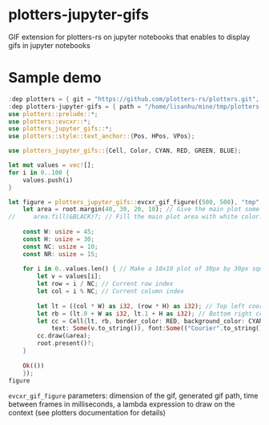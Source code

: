 # plotters-jupyter-gifs
GIF extension for plotters-rs on jupyter notebooks that enables to display gifs in jupyter notebooks

# Sample demo
```rust
:dep plotters = { git = "https://github.com/plotters-rs/plotters.git", default_features = false, features = ["evcxr_bitmap", "all_series"] }
:dep plotters-jupyter-gifs = { path = "/home/lisanhu/mine/tmp/plotters-jupyter-gifs" }
use plotters::prelude::*;
use plotters::evcxr::*;
use plotters_jupyter_gifs::*;
use plotters::style::text_anchor::{Pos, HPos, VPos};
```
```rust
use plotters_jupyter_gifs::{Cell, Color, CYAN, RED, GREEN, BLUE};

let mut values = vec![];
for i in 0..100 {
    values.push(i)
}

let figure = plotters_jupyter_gifs::evcxr_gif_figure((500, 500), "tmp", 100, |root| {
    let area = root.margin(40, 30, 20, 10); // Give the main plot some padding on each side.
//     area.fill(&BLACK)?; // Fill the main plot area with white color.
    
    const W: usize = 45;
    const H: usize = 30;
    const NC: usize = 10;
    const NR: usize = 15;
    
    for i in 0..values.len() { // Make a 10x10 plot of 30px by 30px squares.
        let v = values[i];
        let row = i / NC; // Current row index
        let col = i % NC; // Current column index
        
        let lt = ((col * W) as i32, (row * H) as i32); // Top left coordinate of this cell
        let rb = (lt.0 + W as i32, lt.1 + H as i32); // Bottom right coordinate of this cell
        let cc = Cell{lt, rb, border_color: RED, background_color: CYAN, 
            text: Some(v.to_string()), font:Some(("Courier".to_string(), 15, Color(0, 0, 0, 255)))};
        cc.draw(&area);
        root.present()?;
    }
    
    Ok(())
    });
figure
```
`evcxr_gif_figure` parameters: dimension of the gif, generated gif path, time between frames in milliseconds, a lambda expression to draw on the context (see plotters documentation for details)
